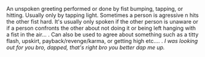 An unspoken greeting performed or done by fist bumping, tapping, or hitting. Usually only by tapping light. Sometimes a person is agressive n hits the other fist hard. It's usually only spoken if the other person is unaware or if a person confronts the other about not doing it or being left hanging with a fist in the air... . Can also be used to agree about something such as a titty flash, upskirt, payback/revenge/karma, or getting high etc.... .
*I was looking out for you bro, *dapped*, that's right bro you better dap me up.*
